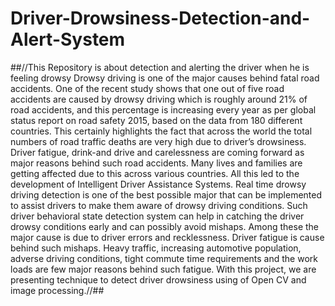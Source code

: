# Driver-Drowsiness-Detection-and-Alert-System
##//This Repository is about detection and alerting the driver when he is feeling drowsy Drowsy driving is one of the major causes behind fatal road accidents. One of the recent study shows that one out of five road accidents are caused by drowsy driving which is roughly around 21% of road accidents, and this percentage is increasing every year as per global status report on road safety 2015, based on the data from 180 different countries. This certainly highlights the fact that across the world the total numbers of road traffic deaths are very high due to driver’s drowsiness. Driver fatigue, drink-and drive and carelessness are coming forward as major reasons behind such road accidents. Many lives and families are getting affected due to this across various countries. All this led to the development of Intelligent Driver Assistance Systems. Real time drowsy driving detection is one of the best possible major that can be implemented to assist drivers to make them aware of drowsy driving conditions. Such driver behavioral state detection system can help in catching the driver drowsy conditions early and can possibly avoid mishaps. Among these the major cause is due to driver errors and recklessness. Driver fatigue is cause behind such mishaps. Heavy traffic, increasing automotive population, adverse driving conditions, tight commute time requirements and the work loads are few major reasons behind such fatigue. With this project, we are presenting technique to detect driver drowsiness using of Open CV and image processing.//##

